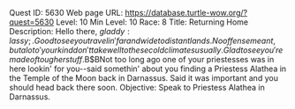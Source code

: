 Quest ID: 5630
Web page URL: https://database.turtle-wow.org/?quest=5630
Level: 10
Min Level: 10
Race: 8
Title: Returning Home
Description: Hello there, $gladdy:lassy;. Good to see you travelin' far and wide to distant lands. No offense meant, but a lot o' your kind don't take well to these cold climates usually. Glad to see you're made of tougher stuff.$B$BNot too long ago one of your priestesses was in here lookin' for you--said somethin' about you finding a Priestess Alathea in the Temple of the Moon back in Darnassus. Said it was important and you should head back there soon.
Objective: Speak to Priestess Alathea in Darnassus.

